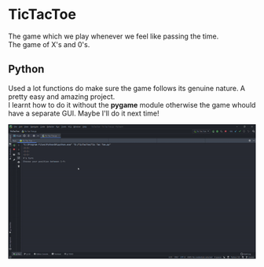 # TicTacToe
The game which we play whenever we feel like passing the time. <br>
The game of X's and 0's.
## Python
Used a lot functions do make sure the game follows its genuine nature. A pretty easy and amazing project. <br>
I learnt how to do it without the **pygame** module otherwise the game whould have a separate GUI. Maybe I'll do it next time!

![Gmae!](https://github.com/HeeteshSimon/TicTacToe/blob/master/TicTacToe.gif)
